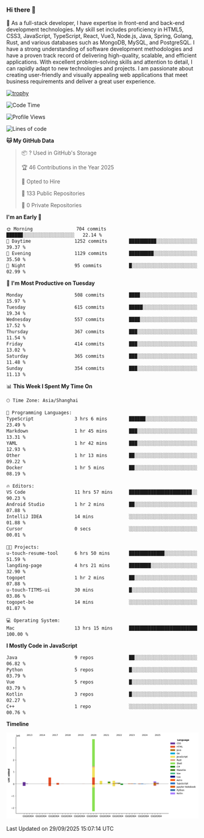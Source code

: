 ### Hi there 👋

🌱 As a full-stack developer, I have expertise in front-end and back-end development technologies. My skill set includes proficiency in HTML5, CSS3, JavaScript, TypeScript, React, Vue3, Node.js, Java, Spring, Golang, Rust, and various databases such as MongoDB, MySQL, and PostgreSQL. I have a strong understanding of software development methodologies and have a proven track record of delivering high-quality, scalable, and efficient applications. With excellent problem-solving skills and attention to detail, I can rapidly adapt to new technologies and projects. I am passionate about creating user-friendly and visually appealing web applications that meet business requirements and deliver a great user experience.

[![trophy](https://github-profile-trophy.vercel.app/?username=elton&rank=SECRET,SSS,SS,S,AAA,AA,A&theme=onedark&no-frame=true&margin-w=10)](https://github.com/ryo-ma/github-profile-trophy)

<!--START_SECTION:waka-->
![Code Time](http://img.shields.io/badge/Code%20Time-1%2C932%20hrs%2010%20mins-blue)

![Profile Views](http://img.shields.io/badge/Profile%20Views-0-blue)

![Lines of code](https://img.shields.io/badge/From%20Hello%20World%20I%27ve%20Written-5.9%20million%20lines%20of%20code-blue)

**🐱 My GitHub Data** 

> 📦 ? Used in GitHub's Storage 
 > 
> 🏆 46 Contributions in the Year 2025
 > 
> 💼 Opted to Hire
 > 
> 📜 133 Public Repositories 
 > 
> 🔑 0 Private Repositories 
 > 
**I'm an Early 🐤** 

```text
🌞 Morning                704 commits         ██████░░░░░░░░░░░░░░░░░░░   22.14 % 
🌆 Daytime                1252 commits        ██████████░░░░░░░░░░░░░░░   39.37 % 
🌃 Evening                1129 commits        █████████░░░░░░░░░░░░░░░░   35.50 % 
🌙 Night                  95 commits          █░░░░░░░░░░░░░░░░░░░░░░░░   02.99 % 
```
📅 **I'm Most Productive on Tuesday** 

```text
Monday                   508 commits         ████░░░░░░░░░░░░░░░░░░░░░   15.97 % 
Tuesday                  615 commits         █████░░░░░░░░░░░░░░░░░░░░   19.34 % 
Wednesday                557 commits         ████░░░░░░░░░░░░░░░░░░░░░   17.52 % 
Thursday                 367 commits         ███░░░░░░░░░░░░░░░░░░░░░░   11.54 % 
Friday                   414 commits         ███░░░░░░░░░░░░░░░░░░░░░░   13.02 % 
Saturday                 365 commits         ███░░░░░░░░░░░░░░░░░░░░░░   11.48 % 
Sunday                   354 commits         ███░░░░░░░░░░░░░░░░░░░░░░   11.13 % 
```


📊 **This Week I Spent My Time On** 

```text
🕑︎ Time Zone: Asia/Shanghai

💬 Programming Languages: 
TypeScript               3 hrs 6 mins        ██████░░░░░░░░░░░░░░░░░░░   23.49 % 
Markdown                 1 hr 45 mins        ███░░░░░░░░░░░░░░░░░░░░░░   13.31 % 
YAML                     1 hr 42 mins        ███░░░░░░░░░░░░░░░░░░░░░░   12.93 % 
Other                    1 hr 13 mins        ██░░░░░░░░░░░░░░░░░░░░░░░   09.22 % 
Docker                   1 hr 5 mins         ██░░░░░░░░░░░░░░░░░░░░░░░   08.19 % 

🔥 Editors: 
VS Code                  11 hrs 57 mins      ███████████████████████░░   90.23 % 
Android Studio           1 hr 2 mins         ██░░░░░░░░░░░░░░░░░░░░░░░   07.88 % 
IntelliJ IDEA            14 mins             ░░░░░░░░░░░░░░░░░░░░░░░░░   01.88 % 
Cursor                   0 secs              ░░░░░░░░░░░░░░░░░░░░░░░░░   00.01 % 

🐱‍💻 Projects: 
u-touch-resume-tool      6 hrs 50 mins       █████████████░░░░░░░░░░░░   51.59 % 
langding-page            4 hrs 21 mins       ████████░░░░░░░░░░░░░░░░░   32.90 % 
togopet                  1 hr 2 mins         ██░░░░░░░░░░░░░░░░░░░░░░░   07.88 % 
u-touch-TITMS-ui         30 mins             █░░░░░░░░░░░░░░░░░░░░░░░░   03.86 % 
togopet-be               14 mins             ░░░░░░░░░░░░░░░░░░░░░░░░░   01.87 % 

💻 Operating System: 
Mac                      13 hrs 15 mins      █████████████████████████   100.00 % 
```

**I Mostly Code in JavaScript** 

```text
Java                     9 repos             ██░░░░░░░░░░░░░░░░░░░░░░░   06.82 % 
Python                   5 repos             █░░░░░░░░░░░░░░░░░░░░░░░░   03.79 % 
Vue                      5 repos             █░░░░░░░░░░░░░░░░░░░░░░░░   03.79 % 
Kotlin                   3 repos             █░░░░░░░░░░░░░░░░░░░░░░░░   02.27 % 
C++                      1 repo              ░░░░░░░░░░░░░░░░░░░░░░░░░   00.76 % 
```



**Timeline**

![Lines of Code chart](https://raw.githubusercontent.com/elton/elton/main/assets/bar_graph.png)


 Last Updated on 29/09/2025 15:07:14 UTC
<!--END_SECTION:waka-->

<!--
**elton/elton** is a ✨ _special_ ✨ repository because its `README.md` (this file) appears on your GitHub profile.

Here are some ideas to get you started:

- 🔭 I’m currently working on ...
- 🌱 I’m currently learning ...
- 👯 I’m looking to collaborate on ...
- 🤔 I’m looking for help with ...
- 💬 Ask me about ...
- 📫 How to reach me: ...
- 😄 Pronouns: ...
- ⚡ Fun fact: ...
-->
